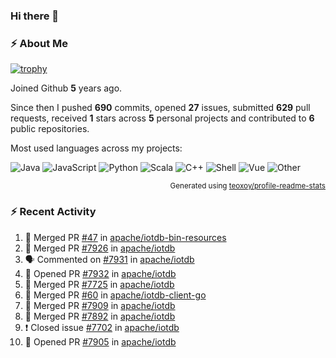 ### Hi there 👋

### :zap: About Me

[![trophy](https://github-profile-trophy.vercel.app/?username=HTHou&theme=onedark)](https://github.com/ryo-ma/github-profile-trophy)
   
Joined Github **5** years ago.

Since then I pushed **690** commits, opened **27** issues, submitted **629** pull requests, received **1** stars across **5** personal projects and contributed to **6** public repositories.

Most used languages across my projects:

![Java](https://img.shields.io/static/v1?style=flat-square&label=%E2%A0%80&color=555&labelColor=%23b07219&message=Java%EF%B8%B194.4%25)
![JavaScript](https://img.shields.io/static/v1?style=flat-square&label=%E2%A0%80&color=555&labelColor=%23f1e05a&message=JavaScript%EF%B8%B11.4%25)
![Python](https://img.shields.io/static/v1?style=flat-square&label=%E2%A0%80&color=555&labelColor=%233572A5&message=Python%EF%B8%B10.7%25)
![Scala](https://img.shields.io/static/v1?style=flat-square&label=%E2%A0%80&color=555&labelColor=%23c22d40&message=Scala%EF%B8%B10.6%25)
![C++](https://img.shields.io/static/v1?style=flat-square&label=%E2%A0%80&color=555&labelColor=%23f34b7d&message=C%2B%2B%EF%B8%B10.6%25)
![Shell](https://img.shields.io/static/v1?style=flat-square&label=%E2%A0%80&color=555&labelColor=%2389e051&message=Shell%EF%B8%B10.4%25)
![Vue](https://img.shields.io/static/v1?style=flat-square&label=%E2%A0%80&color=555&labelColor=%2341b883&message=Vue%EF%B8%B10.3%25)
![Other](https://img.shields.io/static/v1?style=flat-square&label=%E2%A0%80&color=555&labelColor=%23ededed&message=Other%EF%B8%B11.2%25)

<p align="right"><sub>Generated using <a href="https://github.com/marketplace/actions/profile-readme-stats">teoxoy/profile-readme-stats</a></sub></p>


<!--![](https://github.com/HTHou/HTHou/blob/output/github-contribution-grid-snake.svg)-->

<!--![Haonan Hou's github stats](https://github-readme-stats.vercel.app/api?username=HTHou&count_private=true&show_icons=true&theme=onedark)-->

<!--![Haonan Hou's wakatime stats](https://github-readme-stats.vercel.app/api/wakatime?username=HTHou&layout=compact&theme=onedark)-->

<!--![Top Langs](https://github-readme-stats.vercel.app/api/top-langs/?username=HTHou&theme=onedark&layout=compact)-->

### :zap: Recent Activity
<!--START_SECTION:activity-->
1. 🎉 Merged PR [#47](https://github.com/apache/iotdb-bin-resources/pull/47) in [apache/iotdb-bin-resources](https://github.com/apache/iotdb-bin-resources)
2. 🎉 Merged PR [#7926](https://github.com/apache/iotdb/pull/7926) in [apache/iotdb](https://github.com/apache/iotdb)
3. 🗣 Commented on [#7931](https://github.com/apache/iotdb/issues/7931) in [apache/iotdb](https://github.com/apache/iotdb)
4. 💪 Opened PR [#7932](https://github.com/apache/iotdb/pull/7932) in [apache/iotdb](https://github.com/apache/iotdb)
5. 🎉 Merged PR [#7725](https://github.com/apache/iotdb/pull/7725) in [apache/iotdb](https://github.com/apache/iotdb)
6. 🎉 Merged PR [#60](https://github.com/apache/iotdb-client-go/pull/60) in [apache/iotdb-client-go](https://github.com/apache/iotdb-client-go)
7. 🎉 Merged PR [#7909](https://github.com/apache/iotdb/pull/7909) in [apache/iotdb](https://github.com/apache/iotdb)
8. 🎉 Merged PR [#7892](https://github.com/apache/iotdb/pull/7892) in [apache/iotdb](https://github.com/apache/iotdb)
9. ❗️ Closed issue [#7702](https://github.com/apache/iotdb/issues/7702) in [apache/iotdb](https://github.com/apache/iotdb)
10. 💪 Opened PR [#7905](https://github.com/apache/iotdb/pull/7905) in [apache/iotdb](https://github.com/apache/iotdb)
<!--END_SECTION:activity-->

<!--
**HTHou/HTHou** is a ✨ _special_ ✨ repository because its `README.md` (this file) appears on your GitHub profile.

Here are some ideas to get you started:

- 🔭 I’m currently working on ...
- 🌱 I’m currently learning ...
- 👯 I’m looking to collaborate on ...
- 🤔 I’m looking for help with ...
- 💬 Ask me about ...
- 📫 How to reach me: ...
- 😄 Pronouns: ...
- ⚡ Fun fact: ...
-->
